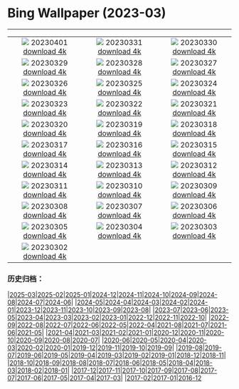 # Bing Wallpaper (2023-03)
**************
| | | |
| :----: | :----: | :----: |
| ![](https://www.bing.com/th?id=OHR.JavaBromo_JA-JP8216089017_1920x1080.jpg) 20230401 [download 4k](https://www.bing.com/th?id=OHR.JavaBromo_JA-JP8216089017_UHD.jpg) | ![](https://www.bing.com/th?id=OHR.SteyrRiver_JA-JP7431516519_1920x1080.jpg) 20230331 [download 4k](https://www.bing.com/th?id=OHR.SteyrRiver_JA-JP7431516519_UHD.jpg) | ![](https://www.bing.com/th?id=OHR.PeacockFeathers_JA-JP8020254478_1920x1080.jpg) 20230330 [download 4k](https://www.bing.com/th?id=OHR.PeacockFeathers_JA-JP8020254478_UHD.jpg) |
| ![](https://www.bing.com/th?id=OHR.NuzzleManatee_JA-JP7643985529_1920x1080.jpg) 20230329 [download 4k](https://www.bing.com/th?id=OHR.NuzzleManatee_JA-JP7643985529_UHD.jpg) | ![](https://www.bing.com/th?id=OHR.MWDolomites_JA-JP6615150249_1920x1080.jpg) 20230328 [download 4k](https://www.bing.com/th?id=OHR.MWDolomites_JA-JP6615150249_UHD.jpg) | ![](https://www.bing.com/th?id=OHR.NYCClouds_JA-JP8300567646_1920x1080.jpg) 20230327 [download 4k](https://www.bing.com/th?id=OHR.NYCClouds_JA-JP8300567646_UHD.jpg) |
| ![](https://www.bing.com/th?id=OHR.WildAnza_JA-JP8401293305_1920x1080.jpg) 20230326 [download 4k](https://www.bing.com/th?id=OHR.WildAnza_JA-JP8401293305_UHD.jpg) | ![](https://www.bing.com/th?id=OHR.CecilBrewerStaircase_JA-JP5436692403_1920x1080.jpg) 20230325 [download 4k](https://www.bing.com/th?id=OHR.CecilBrewerStaircase_JA-JP5436692403_UHD.jpg) | ![](https://www.bing.com/th?id=OHR.WildGarlic_JA-JP5100980963_1920x1080.jpg) 20230324 [download 4k](https://www.bing.com/th?id=OHR.WildGarlic_JA-JP5100980963_UHD.jpg) |
| ![](https://www.bing.com/th?id=OHR.LuebeckCityGate_JA-JP3505171725_1920x1080.jpg) 20230323 [download 4k](https://www.bing.com/th?id=OHR.LuebeckCityGate_JA-JP3505171725_UHD.jpg) | ![](https://www.bing.com/th?id=OHR.LakePowellAerial_JA-JP3314400554_1920x1080.jpg) 20230322 [download 4k](https://www.bing.com/th?id=OHR.LakePowellAerial_JA-JP3314400554_UHD.jpg) | ![](https://www.bing.com/th?id=OHR.PurpleCrocus_JA-JP3096811361_1920x1080.jpg) 20230321 [download 4k](https://www.bing.com/th?id=OHR.PurpleCrocus_JA-JP3096811361_UHD.jpg) |
| ![](https://www.bing.com/th?id=OHR.ColourDay_JA-JP2821743864_1920x1080.jpg) 20230320 [download 4k](https://www.bing.com/th?id=OHR.ColourDay_JA-JP2821743864_UHD.jpg) | ![](https://www.bing.com/th?id=OHR.BarnOwlWinter_JA-JP4202222314_1920x1080.jpg) 20230319 [download 4k](https://www.bing.com/th?id=OHR.BarnOwlWinter_JA-JP4202222314_UHD.jpg) | ![](https://www.bing.com/th?id=OHR.MarsTars_JA-JP7289080532_1920x1080.jpg) 20230318 [download 4k](https://www.bing.com/th?id=OHR.MarsTars_JA-JP7289080532_UHD.jpg) |
| ![](https://www.bing.com/th?id=OHR.BallyvooneyCove_JA-JP7014122582_1920x1080.jpg) 20230317 [download 4k](https://www.bing.com/th?id=OHR.BallyvooneyCove_JA-JP7014122582_UHD.jpg) | ![](https://www.bing.com/th?id=OHR.ChengduPanda_JA-JP6801734483_1920x1080.jpg) 20230316 [download 4k](https://www.bing.com/th?id=OHR.ChengduPanda_JA-JP6801734483_UHD.jpg) | ![](https://www.bing.com/th?id=OHR.AgueroSpain_JA-JP6121503276_1920x1080.jpg) 20230315 [download 4k](https://www.bing.com/th?id=OHR.AgueroSpain_JA-JP6121503276_UHD.jpg) |
| ![](https://www.bing.com/th?id=OHR.CyprusMaze_JA-JP5885835896_1920x1080.jpg) 20230314 [download 4k](https://www.bing.com/th?id=OHR.CyprusMaze_JA-JP5885835896_UHD.jpg) | ![](https://www.bing.com/th?id=OHR.LongWharf_JA-JP5630478017_1920x1080.jpg) 20230313 [download 4k](https://www.bing.com/th?id=OHR.LongWharf_JA-JP5630478017_UHD.jpg) | ![](https://www.bing.com/th?id=OHR.TheaterRomania_JA-JP5242911484_1920x1080.jpg) 20230312 [download 4k](https://www.bing.com/th?id=OHR.TheaterRomania_JA-JP5242911484_UHD.jpg) |
| ![](https://www.bing.com/th?id=OHR.Fukushima2023_JA-JP4630434917_1920x1080.jpg) 20230311 [download 4k](https://www.bing.com/th?id=OHR.Fukushima2023_JA-JP4630434917_UHD.jpg) | ![](https://www.bing.com/th?id=OHR.EdaleValley_JA-JP4269904879_1920x1080.jpg) 20230310 [download 4k](https://www.bing.com/th?id=OHR.EdaleValley_JA-JP4269904879_UHD.jpg) | ![](https://www.bing.com/th?id=OHR.WaimeaRainbow_JA-JP4261637321_1920x1080.jpg) 20230309 [download 4k](https://www.bing.com/th?id=OHR.WaimeaRainbow_JA-JP4261637321_UHD.jpg) |
| ![](https://www.bing.com/th?id=OHR.IntlWomensDayChange_JA-JP4020682883_1920x1080.jpg) 20230308 [download 4k](https://www.bing.com/th?id=OHR.IntlWomensDayChange_JA-JP4020682883_UHD.jpg) | ![](https://www.bing.com/th?id=OHR.YuanyangChina_JA-JP3696501560_1920x1080.jpg) 20230307 [download 4k](https://www.bing.com/th?id=OHR.YuanyangChina_JA-JP3696501560_UHD.jpg) | ![](https://www.bing.com/th?id=OHR.IcelandHorses_JA-JP3317505817_1920x1080.jpg) 20230306 [download 4k](https://www.bing.com/th?id=OHR.IcelandHorses_JA-JP3317505817_UHD.jpg) |
| ![](https://www.bing.com/th?id=OHR.Waterleidingduinen_JA-JP5712335210_1920x1080.jpg) 20230305 [download 4k](https://www.bing.com/th?id=OHR.Waterleidingduinen_JA-JP5712335210_UHD.jpg) | ![](https://www.bing.com/th?id=OHR.PicoVolcano_JA-JP2263214276_1920x1080.jpg) 20230304 [download 4k](https://www.bing.com/th?id=OHR.PicoVolcano_JA-JP2263214276_UHD.jpg) | ![](https://www.bing.com/th?id=OHR.DollsFestival2023_JA-JP1535577982_1920x1080.jpg) 20230303 [download 4k](https://www.bing.com/th?id=OHR.DollsFestival2023_JA-JP1535577982_UHD.jpg) |
| ![](https://www.bing.com/th?id=OHR.NegratinSpain_JA-JP8343250865_1920x1080.jpg) 20230302 [download 4k](https://www.bing.com/th?id=OHR.NegratinSpain_JA-JP8343250865_UHD.jpg) |  |  |

### 历史归档：

|[2025-03](bing/2025-03/2025-03.md)|[2025-02](bing/2025-02/2025-02.md)|[2025-01](bing/2025-01/2025-01.md)|[2024-12](bing/2024-12/2024-12.md)|[2024-11](bing/2024-11/2024-11.md)|[2024-10](bing/2024-10/2024-10.md)|[2024-09](bing/2024-09/2024-09.md)|[2024-08](bing/2024-08/2024-08.md)|[2024-07](bing/2024-07/2024-07.md)|[2024-06](bing/2024-06/2024-06.md)|
|[2024-05](bing/2024-05/2024-05.md)|[2024-04](bing/2024-04/2024-04.md)|[2024-03](bing/2024-03/2024-03.md)|[2024-02](bing/2024-02/2024-02.md)|[2024-01](bing/2024-01/2024-01.md)|[2023-12](bing/2023-12/2023-12.md)|[2023-11](bing/2023-11/2023-11.md)|[2023-10](bing/2023-10/2023-10.md)|[2023-09](bing/2023-09/2023-09.md)|[2023-08](bing/2023-08/2023-08.md)|
|[2023-07](bing/2023-07/2023-07.md)|[2023-06](bing/2023-06/2023-06.md)|[2023-05](bing/2023-05/2023-05.md)|[2023-04](bing/2023-04/2023-04.md)|[2023-03](bing/2023-03/2023-03.md)|[2023-02](bing/2023-02/2023-02.md)|[2023-01](bing/2023-01/2023-01.md)|[2022-12](bing/2022-12/2022-12.md)|[2022-11](bing/2022-11/2022-11.md)|[2022-10](bing/2022-10/2022-10.md)|
|[2022-09](bing/2022-09/2022-09.md)|[2022-08](bing/2022-08/2022-08.md)|[2022-07](bing/2022-07/2022-07.md)|[2022-06](bing/2022-06/2022-06.md)|[2022-05](bing/2022-05/2022-05.md)|[2022-04](bing/2022-04/2022-04.md)|[2021-08](bing/2021-08/2021-08.md)|[2021-07](bing/2021-07/2021-07.md)|[2021-06](bing/2021-06/2021-06.md)|[2021-05](bing/2021-05/2021-05.md)|
|[2021-04](bing/2021-04/2021-04.md)|[2021-03](bing/2021-03/2021-03.md)|[2021-02](bing/2021-02/2021-02.md)|[2021-01](bing/2021-01/2021-01.md)|[2020-12](bing/2020-12/2020-12.md)|[2020-11](bing/2020-11/2020-11.md)|[2020-10](bing/2020-10/2020-10.md)|[2020-09](bing/2020-09/2020-09.md)|[2020-08](bing/2020-08/2020-08.md)|[2020-07](bing/2020-07/2020-07.md)|
|[2020-06](bing/2020-06/2020-06.md)|[2020-05](bing/2020-05/2020-05.md)|[2020-04](bing/2020-04/2020-04.md)|[2020-03](bing/2020-03/2020-03.md)|[2020-02](bing/2020-02/2020-02.md)|[2020-01](bing/2020-01/2020-01.md)|[2019-12](bing/2019-12/2019-12.md)|[2019-11](bing/2019-11/2019-11.md)|[2019-10](bing/2019-10/2019-10.md)|[2019-09](bing/2019-09/2019-09.md)|
|[2019-08](bing/2019-08/2019-08.md)|[2019-07](bing/2019-07/2019-07.md)|[2019-06](bing/2019-06/2019-06.md)|[2019-05](bing/2019-05/2019-05.md)|[2019-04](bing/2019-04/2019-04.md)|[2019-03](bing/2019-03/2019-03.md)|[2019-02](bing/2019-02/2019-02.md)|[2019-01](bing/2019-01/2019-01.md)|[2018-12](bing/2018-12/2018-12.md)|[2018-11](bing/2018-11/2018-11.md)|
|[2018-10](bing/2018-10/2018-10.md)|[2018-09](bing/2018-09/2018-09.md)|[2018-08](bing/2018-08/2018-08.md)|[2018-07](bing/2018-07/2018-07.md)|[2018-06](bing/2018-06/2018-06.md)|[2018-05](bing/2018-05/2018-05.md)|[2018-04](bing/2018-04/2018-04.md)|[2018-03](bing/2018-03/2018-03.md)|[2018-02](bing/2018-02/2018-02.md)|[2018-01](bing/2018-01/2018-01.md)|
|[2017-12](bing/2017-12/2017-12.md)|[2017-11](bing/2017-11/2017-11.md)|[2017-10](bing/2017-10/2017-10.md)|[2017-09](bing/2017-09/2017-09.md)|[2017-08](bing/2017-08/2017-08.md)|[2017-07](bing/2017-07/2017-07.md)|[2017-06](bing/2017-06/2017-06.md)|[2017-05](bing/2017-05/2017-05.md)|[2017-04](bing/2017-04/2017-04.md)|[2017-03](bing/2017-03/2017-03.md)|
|[2017-02](bing/2017-02/2017-02.md)|[2017-01](bing/2017-01/2017-01.md)|[2016-12](bing/2016-12/2016-12.md)